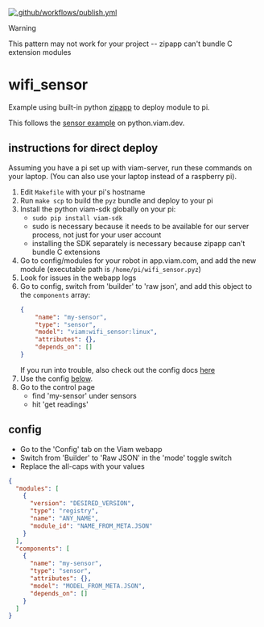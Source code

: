 [![.github/workflows/publish.yml](https://github.com/viamrobotics/zipapp-module/actions/workflows/publish.yml/badge.svg)](https://github.com/viamrobotics/zipapp-module/actions/workflows/publish.yml)

> [!WARNING]
> This pattern may not work for your project -- zipapp can't bundle C extension modules

# wifi_sensor

Example using built-in python [zipapp](https://docs.python.org/3.11/library/zipapp.html) to deploy module to pi.

This follows the [sensor example](https://python.viam.dev/examples/example.html#create-custom-modules) on python.viam.dev.

## instructions for direct deploy

Assuming you have a pi set up with viam-server, run these commands on your laptop. (You can also use your laptop instead of a raspberry pi).

1. Edit `Makefile` with your pi's hostname
1. Run `make scp` to build the `pyz` bundle and deploy to your pi
1. Install the python viam-sdk globally on your pi:
	- `sudo pip install viam-sdk`
	- sudo is necessary because it needs to be available for our server process, not just for your user account
	- installing the SDK separately is necessary because zipapp can't bundle C extensions
1. Go to config/modules for your robot in app.viam.com, and add the new module (executable path is `/home/pi/wifi_sensor.pyz`)
1. Look for issues in the webapp logs
1. Go to config, switch from 'builder' to 'raw json', and add this object to the `components` array:
    ```json
	{
		"name": "my-sensor",
		"type": "sensor",
		"model": "viam:wifi_sensor:linux",
		"attributes": {},
		"depends_on": []
	}
    ```
	If you run into trouble, also check out the config docs [here](https://python.viam.dev/examples/example.html#configure-a-modular-resource)
1. Use the config [below](#config).
1. Go to the control page
	- find 'my-sensor' under sensors
	- hit 'get readings'

## config

- Go to the 'Config' tab on the Viam webapp
- Switch from 'Builder' to 'Raw JSON' in the 'mode' toggle switch
- Replace the all-caps with your values

```json
{
  "modules": [
    {
      "version": "DESIRED_VERSION",
      "type": "registry",
      "name": "ANY_NAME",
      "module_id": "NAME_FROM_META.JSON"
    }
  ],
  "components": [
    {
      "name": "my-sensor",
      "type": "sensor",
      "attributes": {},
      "model": "MODEL_FROM_META.JSON",
      "depends_on": []
    }
  ]
}
```
